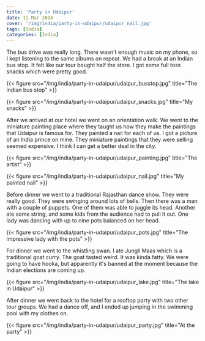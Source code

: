 ```yaml
---
title: 'Party in Udaipur'
date: 11 Mar 2014
cover: '/img/india/party-in-udaipur/udaipur_nail.jpg'
tags: [India]
categories: [India]
---
```


The bus drive was really long. There wasn't enough music on my phone, so I kept listening to the same albums on repeat. We had a break at an Indian bus stop. It felt like our tour bought half the store. I got some full toss snacks which were pretty good.

{{< figure src="/img/india/party-in-udaipur/udaipur_busstop.jpg" title="The indian bus stop" >}}

{{< figure src="/img/india/party-in-udaipur/udaipur_snacks.jpg" title="My snacks" >}}

After we arrived at our hotel we went on an orientation walk. We went to the miniature painting place where they taught us how they make the paintings that Udaipur is famous for. They painted a nail for each of us. I got a picture of an India prince on mine. They miniature paintings that they were selling seemed expensive. I think I can get a better deal in the city.

{{< figure src="/img/india/party-in-udaipur/udaipur_painting.jpg" title="The artist" >}}

{{< figure src="/img/india/party-in-udaipur/udaipur_nail.jpg" title="My painted nail" >}}

Before dinner we went to a traditional Rajasthan dance show. They were really good. They were swinging around lots of bells. Then there was a man with a couple of puppets. One of them was able to juggle its head. Another ate some string, and some kids from the audience had to pull it out. One lady was dancing with up to nine pots balanced on her head.

{{< figure src="/img/india/party-in-udaipur/udaipur_pots.jpg" title="The impressive lady with the pots" >}}

For dinner we went to the whistling swan. I ate Jungli Maas which is a traditional goat curry. The goat tasted weird. It was kinda fatty. We were going to have hooka, but apparently it's banned at the moment because the Indian elections are coming up.

{{< figure src="/img/india/party-in-udaipur/udaipur_lake.jpg" title="The lake in Udaipur" >}}

After dinner we went back to the hotel for a rooftop party with two other tour groups. We had a dance off, and I ended up jumping in the swimming pool with my clothes on.

{{< figure src="/img/india/party-in-udaipur/udaipur_party.jpg" title="At the party" >}}